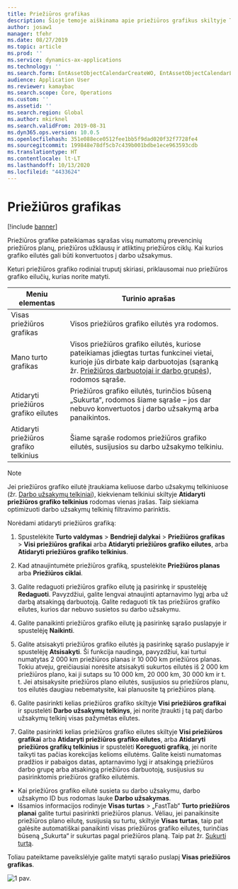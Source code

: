 ```yaml
---
title: Priežiūros grafikas
description: Šioje temoje aiškinama apie priežiūros grafikus skiltyje Turto valdymas.
author: josaw1
manager: tfehr
ms.date: 08/27/2019
ms.topic: article
ms.prod: ''
ms.service: dynamics-ax-applications
ms.technology: ''
ms.search.form: EntAssetObjectCalendarCreateWO, EntAssetObjectCalendarListPagePoolsOpen, EntAssetObjectCalendarListPage, EntAssetObjectCalendarListPagePreviewPart, EntAssetObjectCalendarEdit, EntAssetObjectCalendarAdjust, EntAssetObjectCalendarDiscard, EntAssetObjectCalendarInfoPart
audience: Application User
ms.reviewer: kamaybac
ms.search.scope: Core, Operations
ms.custom: ''
ms.assetid: ''
ms.search.region: Global
ms.author: mkirknel
ms.search.validFrom: 2019-08-31
ms.dyn365.ops.version: 10.0.5
ms.openlocfilehash: 351e088ece0512fee1bb5f9dad020f32f7728fe4
ms.sourcegitcommit: 199848e78df5cb7c439b001bdbe1ece963593cdb
ms.translationtype: HT
ms.contentlocale: lt-LT
ms.lasthandoff: 10/13/2020
ms.locfileid: "4433624"
---
```

# <a name="maintenance-schedule"></a>Priežiūros grafikas

[!include [banner](../../includes/banner.md)]

 

Priežiūros grafike pateikiamas sąrašas visų numatomų prevencinių priežiūros planų, priežiūros užklausų ir atliktinų priežiūros ciklų. Kai kurios grafiko eilutės gali būti konvertuotos į darbo užsakymus.

Keturi priežiūros grafiko rodiniai truputį skiriasi, priklausomai nuo priežiūros grafiko eilučių, kurias norite matyti.

| Meniu elementas                  | Turinio aprašas                                                                                                                                             |
|----------------------------|----------------------------------------------------------------------------------------------------------------------------------------------------------------------------------------------|
| Visas priežiūros grafikas       | Visos priežiūros grafiko eilutės yra rodomos.     |
| Mano turto grafikas        | Visos priežiūros grafiko eilutės, kuriose pateikiamas įdiegtas turtas funkcinei vietai, kurioje jūs dirbate kaip darbuotojas (sąranką žr. [Priežiūros darbuotojai ir darbo grupės](../setup-for-objects/workers-and-worker-groups.md)), rodomos sąraše. |
| Atidaryti priežiūros grafiko eilutes | Priežiūros grafiko eilutės, turinčios būseną „Sukurta“, rodomos šiame sąraše – jos dar nebuvo konvertuotos į darbo užsakymą arba panaikintos.                                            |
| Atidaryti priežiūros grafiko telkinius | Šiame sąraše rodomos priežiūros grafiko eilutės, susijusios su darbo užsakymo telkiniu.                                                                                                                  |

>[!NOTE]
>Jei priežiūros grafiko eilutė įtraukiama keliuose darbo užsakymų telkiniuose (žr. [Darbo užsakymų telkiniai](../work-orders/work-order-pools.md)), kiekvienam telkiniui skiltyje **Atidaryti priežiūros grafiko telkinius** rodomas vienas įrašas. Taip siekiama optimizuoti darbo užsakymų telkinių filtravimo parinktis.

Norėdami atidaryti priežiūros grafiką:

1. Spustelėkite **Turto valdymas** > **Bendrieji dalykai** > **Priežiūros grafikas** > **Visi priežiūros grafikai** arba **Atidaryti priežiūros grafiko eilutes**, arba **Atidaryti priežiūros grafiko telkinius**.

2. Kad atnaujintumėte priežiūros grafiką, spustelėkite **Priežiūros planas** arba **Priežiūros ciklai**. 

3. Galite redaguoti priežiūros grafiko eilutę ją pasirinkę ir spustelėję **Redaguoti**. Pavyzdžiui, galite lengvai atnaujinti aptarnavimo lygį arba už darbą atsakingą darbuotoją. Galite redaguoti tik tas priežiūros grafiko eilutes, kurios dar nebuvo susietos su darbo užsakymu.

4. Galite panaikinti priežiūros grafiko eilutę ją pasirinkę sąrašo puslapyje ir spustelėję **Naikinti**.

5. Galite atsisakyti priežiūros grafiko eilutės ją pasirinkę sąrašo puslapyje ir spustelėję **Atsisakyti**. Ši funkcija naudinga, pavyzdžiui, kai turtui numatytas 2 000 km priežiūros planas ir 10 000 km priežiūros planas. Tokiu atveju, greičiausiai norėsite atsisakyti sukurtos eilutės iš 2 000 km priežiūros plano, kai ji sutaps su 10 000 km, 20 000 km, 30 000 km ir t. t. Jei atsisakysite priežiūros plano eilutės, susijusios su priežiūros planu, tos eilutės daugiau nebematysite, kai planuosite tą priežiūros planą.

6. Galite pasirinkti kelias priežiūros grafiko skiltyje **Visi priežiūros grafikai** ir spustelėti **Darbo užsakymų telkinys**, jei norite įtraukti į tą patį darbo užsakymų telkinį visas pažymėtas eilutes.

7. Galite pasirinkti kelias priežiūros grafiko eilutes skiltyje **Visi priežiūros grafikai** arba **Atidaryti priežiūros grafiko eilutes**, arba **Atidaryti priežiūros grafikų telkinius** ir spustelėti **Koreguoti grafiką**, jei norite taikyti tas pačias korekcijas kelioms eilutėms. Galite keisti numatomas pradžios ir pabaigos datas, aptarnavimo lygį ir atsakingą priežiūros darbo grupę arba atsakingą priežiūros darbuotoją, susijusius su pasirinktomis priežiūros grafiko eilutėmis.

- Kai priežiūros grafiko eilutė susieta su darbo užsakymu, darbo užsakymo ID bus rodomas lauke **Darbo užsakymas**.  
- Išsamios informacijos rodinyje **Visas turtas** > „FastTab“ **Turto priežiūros planai** galite turtui pasirinkti priežiūros planus. Vėliau, jei panaikinsite priežiūros plano eilutę, susijusią su turtu, skiltyje **Visas turtas**, taip pat galėsite automatiškai panaikinti visas priežiūros grafiko eilutes, turinčias būseną „Sukurta“ ir sukurtas pagal priežiūros planą. Taip pat žr. [Sukurti turtą](../objects/create-an-object.md).

Toliau pateiktame paveikslėlyje galite matyti sąrašo puslapį **Visas priežiūros grafikas**.

![1 pav.](media/16-preventive-maintenance.png)


